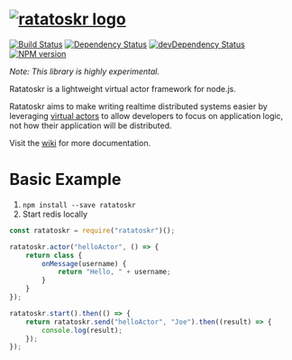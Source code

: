<a href="http://www.ratatoskr.io"><img src="http://www.ratatoskr.io/logos/logo-text-regular.png" alt="ratatoskr logo"/></a>
============
[![Build Status](https://secure.travis-ci.org/ratatoskr/ratatoskr.svg?branch=master)](https://travis-ci.org/ratatoskr/ratatoskr)
[![Dependency Status](https://david-dm.org/ratatoskr/ratatoskr.svg)](https://david-dm.org/ratatoskr/ratatoskr)
[![devDependency Status](https://david-dm.org/ratatoskr/ratatoskr/dev-status.svg)](https://david-dm.org/ratatoskr/ratatoskr?type=dev)
[![NPM version](https://badge.fury.io/js/ratatoskr.svg)](https://www.npmjs.com/package/ratatoskr)

*Note: This library is highly experimental.*

Ratatoskr is a lightweight virtual actor framework for node.js. 

Ratatoskr aims to make writing realtime distributed systems easier by leveraging [virtual actors](https://github.com/JoeHegarty/ratatoskr/wiki/Actor-Behavior) to allow developers to focus on application logic, not how their application will be distributed. 

Visit the [wiki](https://github.com/JoeHegarty/ratatoskr/wiki) for more documentation.

Basic Example
=====
1. `npm install --save ratatoskr`
2. Start redis locally

```javascript
const ratatoskr = require("ratatoskr")();

ratatoskr.actor("helloActor", () => {
    return class {
        onMessage(username) {
            return "Hello, " + username;
        }
    }
});

ratatoskr.start().then(() => {
    return ratatoskr.send("helloActor", "Joe").then((result) => {
        console.log(result);
    });
});
```
